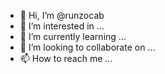 - 👋 Hi, I’m @runzocab
- 👀 I’m interested in ...
- 🌱 I’m currently learning ...
- 💞️ I’m looking to collaborate on ...
- 📫 How to reach me ...

<!---
runzocab/runzocab is a ✨ special ✨ repository because its `README.md` (this file) appears on your GitHub profile.
You can click the Preview link to take a look at your changes.
--->
